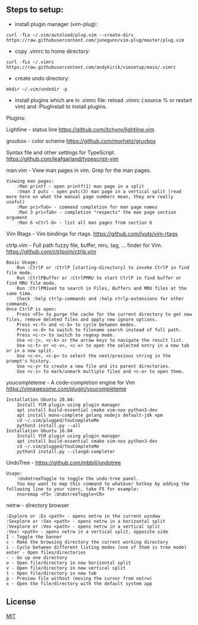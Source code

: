 ## Steps to setup:

- install plugin manager (vim-plug): 
```
curl -fLo ~/.vim/autoload/plug.vim --create-dirs https://raw.githubusercontent.com/junegunn/vim-plug/master/plug.vim
```

- copy .vimrc to home directory:
```
curl -fLo ~/.vimrc https://raw.githubusercontent.com/andykirik/vimsetup/main/.vimrc
```

- create undo directory: 
```
mkdir ~/.vim/undodir -p
```

- install plugins which are in .vimrc file: reload .vimrc (:source % or restart vim) and :PlugInstall to install plugins.


Plugins:

Lightline - status line
	https://github.com/itchyny/lightline.vim

gruvbox - color scheme
	https://github.com/morhetz/gruvbox

Syntax file and other settings for TypeScript. 
	https://github.com/leafgarland/typescript-vim

man.vim - View man pages in vim. Grep for the man pages.
```
Viewing man pages:
	:Man printf - open printf(1) man page in a split
	:Vman 3 putc - open putc(3) man page in a vertical split (read more here on what the manual page numbers mean, they are really useful)
	:Man pri<Tab> - command completion for man page names
	:Man 3 pri<Tab> - completion "respects" the man page section argument
	:Man 6 <Ctrl-D> - list all man pages from section 6
```
Vim Rtags - Vim bindings for rtags.
	https://github.com/lyuts/vim-rtags

ctrlp.vim - Full path fuzzy file, buffer, mru, tag, ... finder for Vim.
	https://github.com/ctrlpvim/ctrlp.vim
```
Basic Usage:
	Run :CtrlP or :CtrlP [starting-directory] to invoke CtrlP in find file mode.
	Run :CtrlPBuffer or :CtrlPMRU to start CtrlP in find buffer or find MRU file mode.
	Run :CtrlPMixed to search in Files, Buffers and MRU files at the same time.
	Check :help ctrlp-commands and :help ctrlp-extensions for other commands.
Once CtrlP is open:
	Press <F5> to purge the cache for the current directory to get new files, remove deleted files and apply new ignore options.
	Press <c-f> and <c-b> to cycle between modes.
	Press <c-d> to switch to filename search instead of full path.
	Press <c-r> to switch to regexp mode.
	Use <c-j>, <c-k> or the arrow keys to navigate the result list.
	Use <c-t> or <c-v>, <c-x> to open the selected entry in a new tab or in a new split.
	Use <c-n>, <c-p> to select the next/previous string in the prompt's history.
	Use <c-y> to create a new file and its parent directories.
	Use <c-z> to mark/unmark multiple files and <c-o> to open them.
```
youcompleteme  - A code-completion engine for Vim
	https://vimawesome.com/plugin/youcompleteme
```
Installation Ubuntu 20.04:
	Install YCM plugin using plugin manager
	apt install build-essential cmake vim-nox python3-dev
	apt install mono-complete golang nodejs default-jdk npm
	cd ~/.vim/plugged/YouCompleteMe
	python3 install.py --all
Installation Ubuntu 16.04
	Install YCM plugin using plugin manager
	apt install build-essential cmake vim-nox python3-dev
	cd ~/.vim/plugged/YouCompleteMe
	python3 install.py --clangd-completer
```
UndoTree - 
	https://github.com/mbbill/undotree
```
Usage:
	:UndotreeToggle to toggle the undo-tree panel. 
	You may want to map this command to whatever hotkey by adding the following line to your vimrc, take F5 for example:
	nnoremap <F5> :UndotreeToggle<CR>
```
netrw - directory browser
```
:Explore or :Ex <path> - opens netrw in the current window
:Sexplore or :Sex <path> - opens netrw in a horizontal split
:Vexplore or :Vex <path> - opens netrw in a vertical split
:Vex! <path> - opens netrw in a vertical split, opposite side
I - Toggle the banner
c - Make the browsing directory the current working directory
i - Cycle between different listing modes (one of them is tree mode)
enter - Open files/directories
- - Go up one directory
o - Open file/directory in new horizontal split
v - Open file/directory in new vertical split
t - Open file/directory in new tab
p - Preview file without (moving the cursor from netrw)
x - Open the file/directory with the default system app
```

## License
[MIT](https://choosealicense.com/licenses/mit/)
